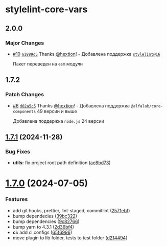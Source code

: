 # stylelint-core-vars

## 2.0.0

### Major Changes

- [#10](https://github.com/core-ds/stylelint-core-vars/pull/10) [`a1889d5`](https://github.com/core-ds/stylelint-core-vars/commit/a1889d51316b359a7fb112f09e555dfb628d4512) Thanks [@hextion](https://github.com/hextion)! - Добавлена поддержка [`stylelint@16`](https://github.com/stylelint/stylelint/blob/5d642e9c9b6b8c7a453903350f112f991cdd9430/docs/migration-guide/to-16.md)

    Пакет переведен на `esm` модули

## 1.7.2

### Patch Changes

- [#6](https://github.com/core-ds/stylelint-core-vars/pull/6) [`d02a5c5`](https://github.com/core-ds/stylelint-core-vars/commit/d02a5c51acba50165669aefc1cc7b7886246d3ab) Thanks [@hextion](https://github.com/hextion)! - Добавлена поддержка `@alfalab/core-components` 49 версии и выше

    Добавлена поддержка `node.js` 24 версии

## [1.7.1](https://github.com/core-ds/stylelint-core-vars/compare/v1.7.0...v1.7.1) (2024-11-28)

### Bug Fixes

- **utils:** fix project root path definition ([ae8bd73](https://github.com/core-ds/stylelint-core-vars/commit/ae8bd732db71fc70405237294e789123c1e3ce07))

# [1.7.0](https://github.com/core-ds/stylelint-core-vars/compare/v1.6.0...v1.7.0) (2024-07-05)

### Features

- add git hooks, prettier, lint-staged, commitlint ([2571ebf](https://github.com/core-ds/stylelint-core-vars/commit/2571ebfe9820750b301984b7a32c0f0833e663db))
- bump dependecies ([39bc322](https://github.com/core-ds/stylelint-core-vars/commit/39bc32255c322a88a1c1ff248bf0c3fc2f88f30d))
- bump dependencies ([9c82766](https://github.com/core-ds/stylelint-core-vars/commit/9c82766a1502a2d80c0c076873407f69e7658deb))
- bump yarn to 4.3.1 ([2d36bf4](https://github.com/core-ds/stylelint-core-vars/commit/2d36bf4ec3b63fd70ec23f6ce8cf14dc108b257a))
- **ci:** add ci configs ([65f6996](https://github.com/core-ds/stylelint-core-vars/commit/65f69963e036b51adb7495a5d8218ab639b0f016))
- move plugin to lib folder, tests to test folder ([d214494](https://github.com/core-ds/stylelint-core-vars/commit/d214494db42e3804030321a3fbf238db31b568d0))
